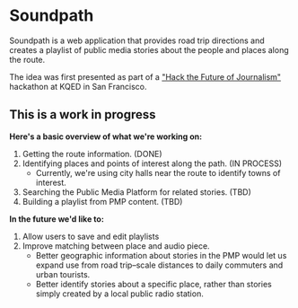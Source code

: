 # Soundpath
Soundpath is a web application that provides road trip directions and creates a playlist of public media stories about the people and places along the route.    

The idea was first presented as part of a ["Hack the Future of Journalism"](http://www.rjionline.org/hackathon2014/soundpath-final-presentation) hackathon at KQED in San Francisco.


## This is a work in progress

**Here's a basic overview of what we're working on:**

1. Getting the route information. (DONE) 
2. Identifying places and points of interest along the path. (IN PROCESS)
    * Currently, we're using city halls near the route to identify towns of interest. 
3. Searching the Public Media Platform for related stories. (TBD)
4. Building a playlist from PMP content. (TBD)

**In the future we'd like to:**

1. Allow users to save and edit playlists
2. Improve matching between place and audio piece.
    * Better geographic information about stories in the PMP would let us expand use from road trip–scale distances to daily commuters and urban tourists. 
    * Better identify stories about a specific place, rather than stories simply created by a local public radio station. 

